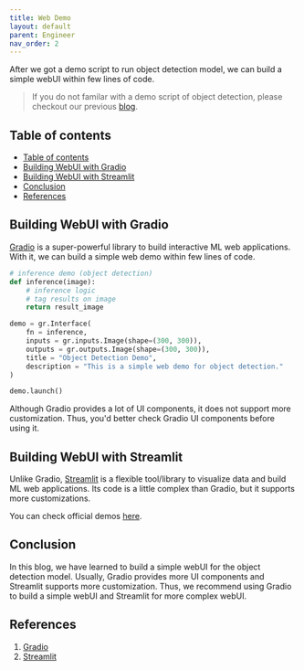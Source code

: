 ```yaml
---
title: Web Demo
layout: default
parent: Engineer
nav_order: 2
---
```


After we got a demo script to run object detection model, we can build a simple webUI within few lines of code.

> If you do not familar with a demo script of object detection, please checkout our previous [blog](https://jason-cs18.github.io/ml-engineering/model_selection.html).

## Table of contents
- [Table of contents](#table-of-contents)
- [Building WebUI with Gradio](#building-webui-with-gradio)
- [Building WebUI with Streamlit](#building-webui-with-streamlit)
- [Conclusion](#conclusion)
- [References](#references)

## Building WebUI with Gradio
[Gradio](https://www.gradio.app/guides/quickstart) is a super-powerful library to build interactive ML web applications. With it, we can build a simple web demo within few lines of code.

```python
# inference demo (object detection)
def inference(image):
    # inference logic
    # tag results on image
    return result_image

demo = gr.Interface(
    fn = inference,
    inputs = gr.inputs.Image(shape=(300, 300)),
    outputs = gr.outputs.Image(shape=(300, 300)),
    title = "Object Detection Demo",
    description = "This is a simple web demo for object detection."
)

demo.launch()
```

Although Gradio provides a lot of UI components, it does not support more customization. Thus, you'd better check Gradio UI components before using it.

## Building WebUI with Streamlit
Unlike Gradio, [Streamlit](https://streamlit.io/) is a flexible tool/library to visualize data and build ML web applications. Its code is a little complex than Gradio, but it supports more customizations.

You can check official demos [here](https://streamlit.io/components).

## Conclusion
In this blog, we have learned to build a simple webUI for the object detection model. Usually, Gradio provides more UI components and Streamlit supports more customization. Thus, we recommend using Gradio to build a simple webUI and Streamlit for more complex webUI.

## References
1. [Gradio](https://www.gradio.app/)
2. [Streamlit](https://streamlit.io/#install)
